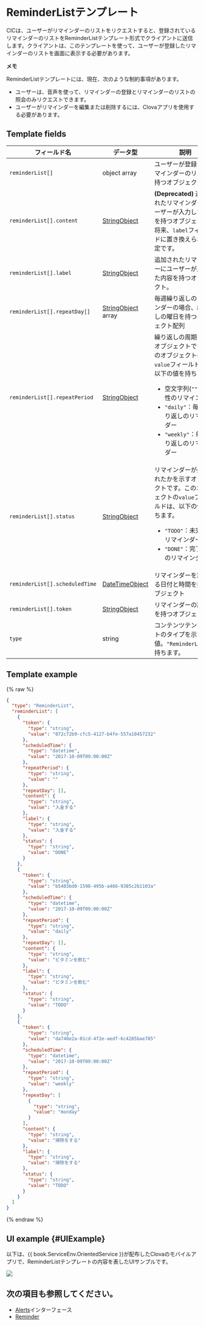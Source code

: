 # ReminderListテンプレート
CICは、ユーザーがリマインダーのリストをリクエストすると、登録されているリマインダーのリストをReminderListテンプレート形式でクライアントに送信します。クライアントは、このテンプレートを使って、ユーザーが登録したリマインダーのリストを画面に表示する必要があります。

<div class="note">
<p><strong>メモ</strong></p>
<p>ReminderListテンプレートには、現在、次のような制約事項があります。</p>
<ul>
  <li>ユーザーは、音声を使って、リマインダーの登録とリマインダーのリストの照会のみリクエストできます。</li>
  <li>ユーザーがリマインダーを編集または削除するには、Clovaアプリを使用する必要があります。</li>
</ul>
</div>

## Template fields

| フィールド名       | データ型    | 説明                     |
|---------------|---------|-----------------------------|
| `reminderList[]`               | object array  | ユーザーが登録したリマインダーのリストを持つオブジェクト配列                                                                                          |
| `reminderList[].content`       | [StringObject](/CIC/References/ContentTemplates/Shared_Objects.md#StringObject)     | **(Deprecated)** 追加されたリマインダーにユーザーが入力した内容を持つオブジェクト。将来、`label`フィールドに置き換えられる予定です。 |
| `reminderList[].label`         | [StringObject](/CIC/References/ContentTemplates/Shared_Objects.md#StringObject)     | 追加されたリマインダーにユーザーが入力した内容を持つオブジェクト。 |
| `reminderList[].repeatDay[]`     | [StringObject](/CIC/References/ContentTemplates/Shared_Objects.md#StringObject) array | 毎週繰り返しのリマインダーの場合、繰り返しの曜日を持つオブジェクト配列 |
| `reminderList[].repeatPeriod`  | [StringObject](/CIC/References/ContentTemplates/Shared_Objects.md#StringObject)     | 繰り返しの周期を持つオブジェクトです。このオブジェクトの`value`フィールドは、以下の値を持ちます。<ul><li>空文字列(<code>""</code>)一回性のリマインダー</li><li><code>"daily"</code>：毎日繰り返しのリマインダー</li><li><code>"weekly"</code>：毎週繰り返しのリマインダー</li></ul> |
| `reminderList[].status`        | [StringObject](/CIC/References/ContentTemplates/Shared_Objects.md#StringObject)     | リマインダーが処理されたかを示すオブジェクトです。このオブジェクトの`value`フィールドは、以下の値を持ちます。<ul><li><code>"TODO"</code>：未完了のリマインダー</li><li><code>"DONE"</code>：完了済みのリマインダー</li></ul> |
| `reminderList[].scheduledTime` | [DateTimeObject](/CIC/References/ContentTemplates/Shared_Objects.md#DateTimeObject) | リマインダーを設定する日付と時間を持つオブジェクト      |
| `reminderList[].token`         | [StringObject](/CIC/References/ContentTemplates/Shared_Objects.md#StringObject)     | リマインダーの識別子を持つオブジェクト  |
| `type`                         | string                                                                              | コンテンツテンプレートのタイプを示す値。`"ReminderList"`を持ちます。             |

## Template example

{% raw %}

```json
{
  "type": "ReminderList",
  "reminderList": [
    {
      "token": {
        "type": "string",
        "value": "072c72b9-cfc5-4127-b4fe-557a10457232"
      },
      "scheduledTime": {
        "type": "datetime",
        "value": "2017-10-09T09:00:00Z"
      },
      "repeatPeriod": {
        "type": "string",
        "value": ""
      },
      "repeatDay": [],
      "content": {
        "type": "string",
        "value": "入金する"
      },
      "label": {
        "type": "string",
        "value": "入金する"
      },
      "status": {
        "type": "string",
        "value": "DONE"
      }
    },
    {
      "token": {
        "type": "string",
        "value": "b5403bd0-1598-495b-a466-9385c2b1103a"
      },
      "scheduledTime": {
        "type": "datetime",
        "value": "2017-10-09T09:00:00Z"
      },
      "repeatPeriod": {
        "type": "string",
        "value": "daily"
      },
      "repeatDay": [],
      "content": {
        "type": "string",
        "value": "ビタミンを飲む"
      },
      "label": {
        "type": "string",
        "value": "ビタミンを飲む"
      },
      "status": {
        "type": "string",
        "value": "TODO"
      }
    },
    {
      "token": {
        "type": "string",
        "value": "da740e2a-01cd-4f2e-aedf-6c4285bae785"
      },
      "scheduledTime": {
        "type": "datetime",
        "value": "2017-10-09T09:00:00Z"
      },
      "repeatPeriod": {
        "type": "string",
        "value": "weekly"
      },
      "repeatDay": [
        {
          "type": "string",
          "value": "monday"
        }
      ],
      "content": {
        "type": "string",
        "value": "掃除をする"
      },
      "label": {
        "type": "string",
        "value": "掃除をする"
      },
      "status": {
        "type": "string",
        "value": "TODO"
      }
    }
  ]
}
```

{% endraw %}

## UI example {#UIExample}

以下は、{{ book.ServiceEnv.OrientedService }}が配布したClovaのモバイルアプリで、ReminderListテンプレートの内容を表したUIサンプルです。

![](/CIC/Resources/Images/Content_Template-ReminderList.png)

## 次の項目も参照してください。
* [Alerts](/CIC/References/CICInterface/Alerts.md)インターフェース
* [Reminder](/CIC/References/ContentTemplates/Reminder.md)
